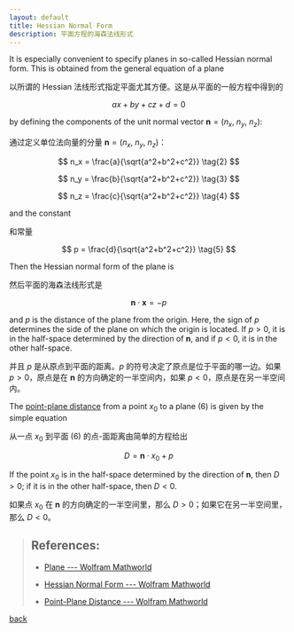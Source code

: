 ```yaml
---
layout: default
title: Hessian Normal Form
description: 平面方程的海森法线形式
---
```


<head>
    <script src="https://cdn.mathjax.org/mathjax/latest/MathJax.js?config=TeX-AMS-MML_HTMLorMML" type="text/javascript"></script>
    <script type="text/x-mathjax-config">
        MathJax.Hub.Config({
            tex2jax: {
                skipTags: ['script', 'noscript', 'style', 'textarea', 'pre'],
                inlineMath: [['$','$']]
            }
        });
    </script>
</head>

It is especially convenient to specify planes in so-called Hessian normal form. This is obtained from the general equation of a plane

以所谓的 Hessian 法线形式指定平面尤其方便。这是从平面的一般方程中得到的

$$
ax + by + cz + d = 0    \tag{1}
$$

by defining the components of the unit normal vector $\mathbf{n} = (n_x,\ n_y,\ n_z)$:

通过定义单位法向量的分量 $\mathbf{n} = (n_x,\ n_y,\ n_z)$：

$$
n_x = \frac{a}{\sqrt{a^2+b^2+c^2}}  \tag{2}
$$

$$
n_y = \frac{b}{\sqrt{a^2+b^2+c^2}}  \tag{3}
$$

$$
n_z = \frac{c}{\sqrt{a^2+b^2+c^2}}  \tag{4}
$$

and the constant

和常量

$$
p = \frac{d}{\sqrt{a^2+b^2+c^2}}    \tag{5}
$$

Then the Hessian normal form of the plane is

然后平面的海森法线形式是

$$
\mathbf{n} \cdot \mathbf{x} = -p    \tag{6}
$$

and $p$ is the distance of the plane from the origin. Here, the sign of $p$ determines the side of the plane on which the origin is located. If $p>0$, it is in the half-space determined by the direction of $\mathbf{n}$, and if $p<0$, it is in the other half-space.

并且 $p$ 是从原点到平面的距离。$p$ 的符号决定了原点是位于平面的哪一边。如果 $p>0$，原点是在 $\mathbf{n}$ 的方向确定的一半空间内，如果 $p<0$，原点是在另一半空间内。

The [point-plane distance](https://mathworld.wolfram.com/Point-PlaneDistance.html) from a point $x_0$ to a plane (6) is given by the simple equation

从一点 $x_0$ 到平面 (6) 的点-面距离由简单的方程给出

$$
D = \mathbf{n} \cdot x_0 + p    \tag{7}
$$

If the point $x_0$ is in the half-space determined by the direction of $\mathbf{n}$, then $D>0$; if it is in the other half-space, then $D<0$.

如果点 $x_0$ 在 $\mathbf{n}$ 的方向确定的一半空间里，那么 $D>0$；如果它在另一半空间里，那么 $D<0$。

> ## References:
>
> * [Plane --- Wolfram Mathworld](https://mathworld.wolfram.com/Plane.html)
>
> * [Hessian Normal Form --- Wolfram Mathworld](https://mathworld.wolfram.com/HessianNormalForm.html)
>
> * [Point-Plane Distance --- Wolfram Mathworld](https://mathworld.wolfram.com/Point-PlaneDistance.html)
>

[back](./)